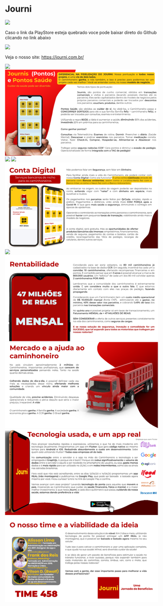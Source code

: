 # Journi

[<img src="https://play.google.com/intl/en_us/badges/static/images/badges/en_badge_web_generic.png" width=150>](https://play.google.com/store/apps/details?id=br.journi)

Caso o link da PlayStore  esteja quebrado voce pode baixar direto do Github clicando no link abaixo

[<img src="https://spemer.com/img/works/jekyll/github.png"  width=150>](hhttps://github.com/Bwolfs2/hackthonccr/raw/master/Journi.apk)


Veja o nosso site: https://journi.com.br/


<img src="https://github.com/Bwolfs2/hackthonccr/blob/master/apresentacao/01.png">
<img src="https://github.com/Bwolfs2/hackthonccr/blob/master/apresentacao/02.png">
<img src="https://github.com/Bwolfs2/hackthonccr/blob/master/apresentacao/03.png">
<img src="https://github.com/Bwolfs2/hackthonccr/blob/master/apresentacao/04.png">
<img src="https://github.com/Bwolfs2/hackthonccr/blob/master/apresentacao/05.png">
<img src="https://github.com/Bwolfs2/hackthonccr/blob/master/apresentacao/06.png">
<img src="https://github.com/Bwolfs2/hackthonccr/blob/master/apresentacao/07.png">
<img src="https://github.com/Bwolfs2/hackthonccr/blob/master/apresentacao/08.png">
<img src="https://github.com/Bwolfs2/hackthonccr/blob/master/apresentacao/09.png">
<img src="https://github.com/Bwolfs2/hackthonccr/blob/master/apresentacao/10.png">
